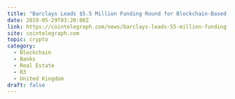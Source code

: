```yaml
---
title: "Barclays Leads $5.5 Million Funding Round for Blockchain-Based Invoice Exchange"
date: 2019-05-29T03:20:00Z
link: https://cointelegraph.com/news/barclays-leads-55-million-funding-round-for-blockchain-based-invoice-exchange?utm_medium=RSS&utm_source=hune
site: cointelegraph.com
topic: crypto
category:
  - Blockchain
  - Banks
  - Real Estate
  - R3
  - United Kingdom
draft: false
---
```

